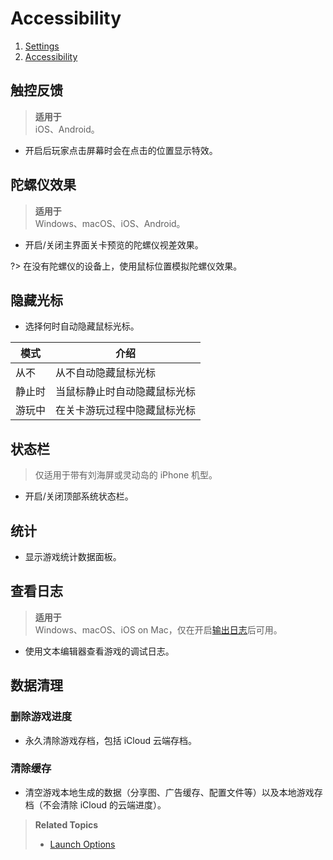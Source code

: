 # Accessibility

<nav aria-label="breadcrumb">
  <ol class="breadcrumb">
    <li><a href="#/en/dlce/game-settings">Settings</a></li>
    <li><a href="#/en/dlce/game-settings-accessibility">Accessibility</a></li>
  </ol>
</nav>

## 触控反馈
> **适用于**<br>iOS、Android。
- 开启后玩家点击屏幕时会在点击的位置显示特效。

## 陀螺仪效果
> **适用于**<br>Windows、macOS、iOS、Android。
- 开启/关闭主界面关卡预览的陀螺仪视差效果。

?> 在没有陀螺仪的设备上，使用鼠标位置模拟陀螺仪效果。

## 隐藏光标
- 选择何时自动隐藏鼠标光标。

| 模式  | 介绍             |
|-----|----------------|
| 从不  | 从不自动隐藏鼠标光标     |
| 静止时 | 当鼠标静止时自动隐藏鼠标光标 |
| 游玩中 | 在关卡游玩过程中隐藏鼠标光标 |

## 状态栏
> 仅适用于带有刘海屏或灵动岛的 iPhone 机型。

- 开启/关闭顶部系统状态栏。

## 统计
- 显示游戏统计数据面板。

## 查看日志

<!--details-->
<!--summary-->
   <!--b>详情</b-->
<!--/summary-->

> **适用于**<br>Windows、macOS、iOS on Mac，仅在开启[输出日志](#输出日志)后可用。
- 使用文本编辑器查看游戏的调试日志。

<!--/details-->

## 数据清理
### 删除游戏进度
- 永久清除游戏存档，包括 iCloud 云端存档。

### 清除缓存
- 清空游戏本地生成的数据（分享图、广告缓存、配置文件等）以及本地游戏存档（不会清除 iCloud 的云端进度）。

<blockquote>

**Related Topics**
- [Launch Options](/en/dlce/commands.md)

</blockquote>